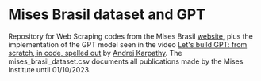 # Mises Brasil dataset and GPT
Repository for Web Scraping codes from the Mises Brasil [website](https://mises.org.br/), plus the implementation of the GPT model seen in the video [Let's build GPT: from scratch, in code, spelled out](https://www.youtube.com/watch?v=kCc8FmEb1nY&t=2s) by [Andrej Karpathy](https://github.com/karpathy). The mises_brasil_dataset.csv documents all publications made by the Mises Institute until 01/10/2023.
